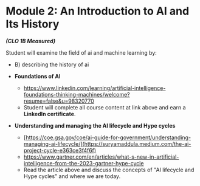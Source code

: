# **Module 2: An Introduction to AI and Its History** 
***(CLO 1B Measured)*** 

Student will examine the field of ai and machine learning by: 
- B) describing the history of ai  

* **Foundations of AI**  
  * https://www.linkedin.com/learning/artificial-intelligence-foundations-thinking-machines/welcome?resume=false&u=98320770
  * Student will complete all course content at link above and earn a **LinkedIn certificate**.
 

* **Understanding and managing the AI lifecycle and Hype cycles**  
  * [https://coe.gsa.gov/coe/ai-guide-for-government/understanding-managing-ai-lifecycle/](https://suryamaddula.medium.com/the-ai-project-cycle-e363ce3f4f6f)
  * https://www.gartner.com/en/articles/what-s-new-in-artificial-intelligence-from-the-2023-gartner-hype-cycle 
  * Read the article above and discuss the concepts of "AI lifecycle and Hype cycles" and where we are today.
 
    

